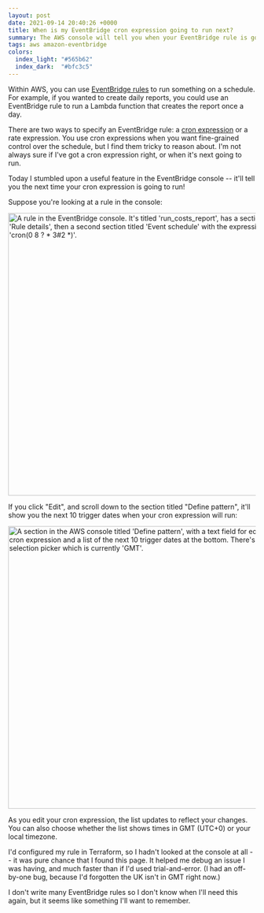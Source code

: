 ```yaml
---
layout: post
date: 2021-09-14 20:40:26 +0000
title: When is my EventBridge cron expression going to run next?
summary: The AWS console will tell you when your EventBridge rule is going to run… if you know where to look.
tags: aws amazon-eventbridge
colors:
  index_light: "#565b62"
  index_dark:  "#bfc3c5"
---
```


Within AWS, you can use [EventBridge rules] to run something on a schedule.
For example, if you wanted to create daily reports, you could use an EventBridge rule to run a Lambda function that creates the report once a day.

There are two ways to specify an EventBridge rule: a [cron expression] or a rate expression.
You use cron expressions when you want fine-grained control over the schedule, but I find them tricky to reason about.
I'm not always sure if I've got a cron expression right, or when it's next going to run.

Today I stumbled upon a useful feature in the EventBridge console -- it'll tell you the next time your cron expression is going to run!

Suppose you're looking at a rule in the console:

<img src="/images/2021/eventbridge_rule_2x.png" srcset="/images/2021/eventbridge_rule_1x.png 1x, /images/2021/eventbridge_rule_2x.png 2x" style="width: 574px;" alt="A rule in the EventBridge console. It's titled 'run_costs_report', has a section titled 'Rule details', then a second section titled 'Event schedule' with the expression 'cron(0 8 ? * 3#2 *)'.">

If you click "Edit", and scroll down to the section titled "Define pattern", it'll show you the next 10 trigger dates when your cron expression will run:

<img src="/images/2021/eventbridge_trigger_dates_2x.png" srcset="/images/2021/eventbridge_trigger_dates_1x.png 1x, /images/2021/eventbridge_trigger_dates_2x.png 2x" style="width: 574px;" alt="A section in the AWS console titled 'Define pattern', with a text field for editing a cron expression and a list of the next 10 trigger dates at the bottom. There's a selection picker which is currently 'GMT'.">

As you edit your cron expression, the list updates to reflect your changes.
You can also choose whether the list shows times in GMT (UTC+0) or your local timezone.

I'd configured my rule in Terraform, so I hadn't looked at the console at all -- it was pure chance that I found this page.
It helped me debug an issue I was having, and much faster than if I'd used trial-and-error.
(I had an off-by-one bug, because I'd forgotten the UK isn't in GMT right now.)

I don't write many EventBridge rules so I don't know when I'll need this again, but it seems like something I'll want to remember.

[EventBridge rules]: https://docs.aws.amazon.com/eventbridge/latest/userguide/eb-create-rule-schedule.html
[cron expression]: https://docs.aws.amazon.com/eventbridge/latest/userguide/eb-create-rule-schedule.html#eb-cron-expressions
